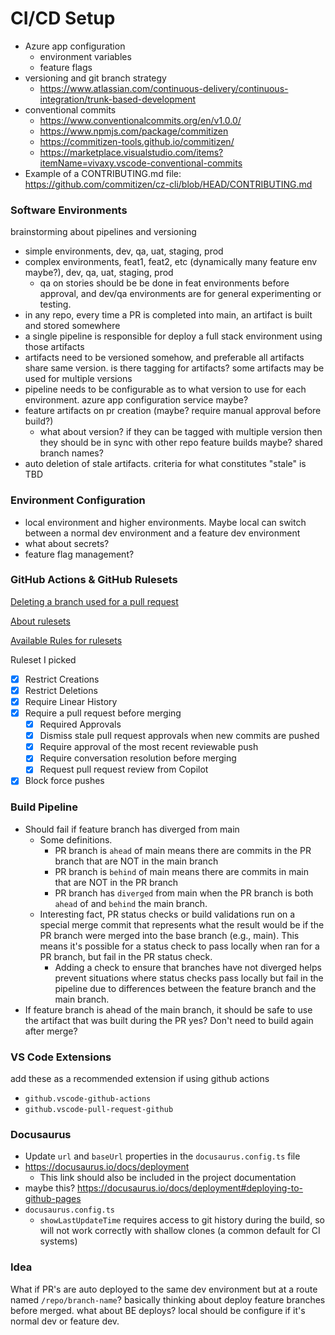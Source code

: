 # CI/CD Setup

- Azure app configuration
  - environment variables
  - feature flags
- versioning and git branch strategy
  - https://www.atlassian.com/continuous-delivery/continuous-integration/trunk-based-development
- conventional commits
  - https://www.conventionalcommits.org/en/v1.0.0/
  - https://www.npmjs.com/package/commitizen
  - https://commitizen-tools.github.io/commitizen/
  - https://marketplace.visualstudio.com/items?itemName=vivaxy.vscode-conventional-commits
- Example of a CONTRIBUTING.md file: https://github.com/commitizen/cz-cli/blob/HEAD/CONTRIBUTING.md

### Software Environments

brainstorming about pipelines and versioning

- simple environments, dev, qa, uat, staging, prod
- complex environments, feat1, feat2, etc (dynamically many feature env maybe?), dev, qa, uat, staging, prod
  - qa on stories should be be done in feat environments before approval, and dev/qa environments are for general experimenting or testing.
- in any repo, every time a PR is completed into main, an artifact is built and stored somewhere
- a single pipeline is responsible for deploy a full stack environment using those artifacts
- artifacts need to be versioned somehow, and preferable all artifacts share same version. is there tagging for artifacts? some artifacts may be used for multiple versions
- pipeline needs to be configurable as to what version to use for each environment. azure app configuration service maybe?
- feature artifacts on pr creation (maybe? require manual approval before build?)
  - what about version? if they can be tagged with multiple version then they should be in sync with other repo feature builds maybe? shared branch names?
- auto deletion of stale artifacts. criteria for what constitutes "stale" is TBD

### Environment Configuration

- local environment and higher environments. Maybe local can switch between a normal dev environment and a feature dev environment
- what about secrets?
- feature flag management?

### GitHub Actions & GitHub Rulesets

[Deleting a branch used for a pull request](https://docs.github.com/en/repositories/configuring-branches-and-merges-in-your-repository/managing-branches-in-your-repository/deleting-and-restoring-branches-in-a-pull-request#deleting-a-branch-used-for-a-pull-request)

[About rulesets](https://docs.github.com/en/repositories/configuring-branches-and-merges-in-your-repository/managing-rulesets/about-rulesets)

[Available Rules for rulesets](https://docs.github.com/en/repositories/configuring-branches-and-merges-in-your-repository/managing-rulesets/available-rules-for-rulesets)

Ruleset I picked

- [x] Restrict Creations
- [x] Restrict Deletions
- [x] Require Linear History
- [x] Require a pull request before merging
  - [x] Required Approvals
  - [x] Dismiss stale pull request approvals when new commits are pushed
  - [x] Require approval of the most recent reviewable push
  - [x] Require conversation resolution before merging
  - [x] Request pull request review from Copilot
- [x] Block force pushes

### Build Pipeline

- Should fail if feature branch has diverged from main
  - Some definitions.
    - PR branch is `ahead` of main means there are commits in the PR branch that are NOT in the main branch
    - PR branch is `behind` of main means there are commits in main that are NOT in the PR branch
    - PR branch has `diverged` from main when the PR branch is both `ahead` of and `behind` the main branch.
  - Interesting fact, PR status checks or build validations run on a special merge commit that represents what the result would be if the PR branch were merged into the base branch (e.g., main). This means it's possible for a status check to pass locally when ran for a PR branch, but fail in the PR status check.
    - Adding a check to ensure that branches have not diverged helps prevent situations where status checks pass locally but fail in the pipeline due to differences between the feature branch and the main branch.
- If feature branch is ahead of the main branch, it should be safe to use the artifact that was built during the PR yes? Don't need to build again after merge?

### VS Code Extensions

add these as a recommended extension if using github actions

- `github.vscode-github-actions`
- `github.vscode-pull-request-github`

### Docusaurus

- Update `url` and `baseUrl` properties in the `docusaurus.config.ts` file
- https://docusaurus.io/docs/deployment
  - This link should also be included in the project documentation
- maybe this? https://docusaurus.io/docs/deployment#deploying-to-github-pages
- `docusaurus.config.ts`
  - `showLastUpdateTime` requires access to git history during the build, so will not work correctly with shallow clones (a common default for CI systems)

### Idea

What if PR's are auto deployed to the same dev environment but at a route named `/repo/branch-name`? basically thinking about deploy feature branches before merged. what about BE deploys? local should be configure if it's normal dev or feature dev.
